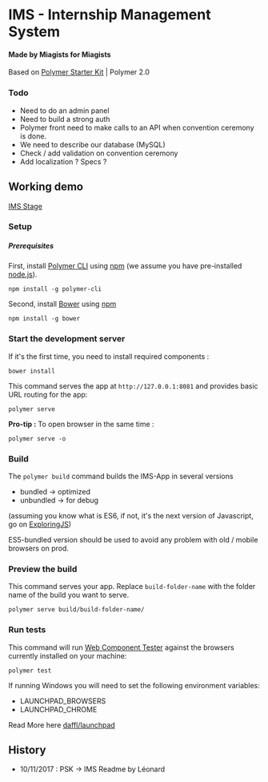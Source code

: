 # IMS - Internship Management System
#### Made by Miagists for Miagists

Based on [Polymer Starter Kit](https://github.com/PolymerElements/polymer-starter-kit)
| Polymer 2.0

### Todo

- Need to do an admin panel
- Need to build a strong auth
- Polymer front need to make calls to an API when convention ceremony is done.
- We need to describe our database (MySQL)
- Check / add validation on convention ceremony
- Add localization ? Specs ?

## Working demo
[IMS Stage](http://beta.leonard.zone)

### Setup

##### Prerequisites

First, install [Polymer CLI](https://github.com/Polymer/polymer-cli) using
[npm](https://www.npmjs.com) (we assume you have pre-installed [node.js](https://nodejs.org)).

    npm install -g polymer-cli

Second, install [Bower](https://bower.io/) using [npm](https://www.npmjs.com)

    npm install -g bower

### Start the development server

If it's the first time, you need to install required components :

    bower install


This command serves the app at `http://127.0.0.1:8081` and provides basic URL
routing for the app:

    polymer serve

**Pro-tip :** To open browser in the same time :

    polymer serve -o


### Build

The `polymer build` command builds the IMS-App in several versions

- bundled -> optimized
- unbundled -> for debug

(assuming you know what is ES6, if not, it's the next version of Javascript, go on [ExploringJS](http://exploringjs.com/es6/))

ES5-bundled version should be used to avoid any problem with old / mobile browsers on prod.

### Preview the build

This command serves your app. Replace `build-folder-name` with the folder name of the build you want to serve.

    polymer serve build/build-folder-name/

### Run tests

This command will run [Web Component Tester](https://github.com/Polymer/web-component-tester)
against the browsers currently installed on your machine:

    polymer test

If running Windows you will need to set the following environment variables:

- LAUNCHPAD_BROWSERS
- LAUNCHPAD_CHROME

Read More here [daffl/launchpad](https://github.com/daffl/launchpad#environment-variables-impacting-local-browsers-detection)

History
--------------------
* 10/11/2017 : PSK -> IMS Readme by Léonard
